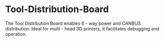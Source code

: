 # Tool-Distribution-Board
The Tool Distribution Board enables 6 - way power and CANBUS distribution. Ideal for multi - head 3D printers, it facilitates debugging and operation.
